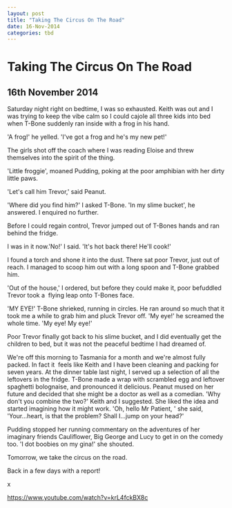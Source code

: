 ```yaml
---
layout: post
title: "Taking The Circus On The Road"
date: 16-Nov-2014
categories: tbd
---
```


# Taking The Circus On The Road

## 16th November 2014

Saturday night right on bedtime,   I was so exhausted. Keith was out and I was trying to keep the vibe calm so I could cajole all three kids into bed when T-Bone suddenly ran inside with a frog in his hand.

'A frog!' he yelled. 'I've got a frog and he's my new pet!'

The girls shot off the coach where I was reading Eloise and threw themselves into the spirit of the thing.

'Little froggie', moaned Pudding, poking at the poor amphibian with her dirty little paws.

'Let's call him Trevor,' said Peanut.

'Where did you find him?' I asked T-Bone. 'In my slime bucket', he answered. I enquired no further.

Before I could regain control, Trevor jumped out of T-Bones hands and ran behind the fridge.

I was in it now.'No!' I said. 'It's hot back there! He'll cook!'

I found a torch and shone it into the dust. There sat poor Trevor, just out of reach. I managed to scoop him out with a long spoon and T-Bone grabbed him.

'Out of the house,' I ordered, but before they could make it, poor befuddled Trevor took a  flying leap onto T-Bones face.

'MY EYE!' T-Bone shrieked, running in circles. He ran around so much that it took me a while to grab him and pluck Trevor off. 'My eye!' he screamed the whole time. 'My eye! My eye!'

Poor Trevor finally got back to his slime bucket, and I did eventually get the children to bed, but it was not the peaceful bedtime I had dreamed of.

We're off this morning to Tasmania for a month and we're almost fully packed. In fact it  feels like Keith and I have been cleaning and packing for seven years. At the dinner table last night, I served up a selection of all the leftovers in the fridge. T-Bone made a wrap with scrambled egg and leftover spaghetti bolognaise, and pronounced it delicious. Peanut mused on her future and decided that she might be a doctor as well as a comedian. 'Why don't you combine the two?' Keith and I suggested. She liked the idea and started imagining how it might work. 'Oh, hello Mr Patient, ' she said, 'Your...heart, is that the problem? Shall I...jump on your head?'

Pudding stopped her running commentary on the adventures of her imaginary friends Cauliflower, Big George and Lucy to get in on the comedy too. 'I dot boobies on my gina!' she shouted.

Tomorrow, we take the circus on the road.

Back in a few days with a report!

x

https://www.youtube.com/watch?v=krL4fckBX8c
